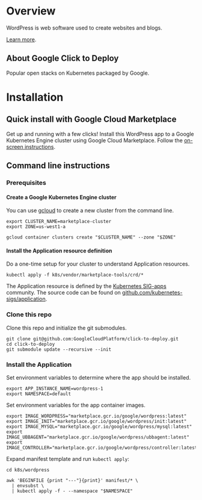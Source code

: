 # Overview

WordPress is web software used to create websites and blogs.

[Learn more](https://wordpress.org/).

## About Google Click to Deploy

Popular open stacks on Kubernetes packaged by Google.

# Installation

## Quick install with Google Cloud Marketplace

Get up and running with a few clicks! Install this WordPress app to a
Google Kubernetes Engine cluster using Google Cloud Marketplace. Follow the
[on-screen instructions](https://console.cloud.google.com/launcher/details/google/wordpress).

## Command line instructions

### Prerequisites

#### Create a Google Kubernetes Engine cluster

You can use [gcloud](https://cloud.google.com/sdk/gcloud/) to create a new
cluster from the command line.

```shell
export CLUSTER_NAME=marketplace-cluster
export ZONE=us-west1-a

gcloud container clusters create "$CLUSTER_NAME" --zone "$ZONE"
```

#### Install the Application resource definition

Do a one-time setup for your cluster to understand Application resources.

```shell
kubectl apply -f k8s/vendor/marketplace-tools/crd/*
```

The Application resource is defined by the
[Kubernetes SIG-apps](https://github.com/kubernetes/community/tree/master/sig-apps)
community. The source code can be found on
[github.com/kubernetes-sigs/application](https://github.com/kubernetes-sigs/application).

### Clone this repo

Clone this repo and initialize the git submodules.

```shell
git clone git@github.com:GoogleCloudPlatform/click-to-deploy.git
cd click-to-deploy
git submodule update --recursive --init
```

### Install the Application

Set environment variables to determine where the app should be installed.

```shell
export APP_INSTANCE_NAME=wordpress-1
export NAMESPACE=default
```

Set environment variables for the app container images.

```shell
export IMAGE_WORDPRESS="marketplace.gcr.io/google/wordpress:latest"
export IMAGE_INIT="marketplace.gcr.io/google/wordpress/init:latest"
export IMAGE_MYSQL="marketplace.gcr.io/google/wordpress/mysql:latest"
export IMAGE_UBBAGENT="marketplace.gcr.io/google/wordpress/ubbagent:latest"
export IMAGE_CONTROLLER="marketplace.gcr.io/google/wordpress/controller:latest"
```

Expand manifest template and run `kubectl apply`:

```
cd k8s/wordpress

awk 'BEGINFILE {print "---"}{print}' manifest/* \
  | envsubst \
  | kubectl apply -f - --namespace "$NAMESPACE"
```
